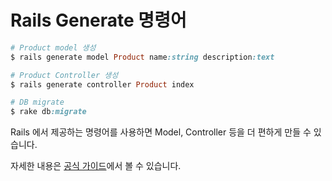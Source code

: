 # Rails Generate 명령어

```ruby
# Product model 생성
$ rails generate model Product name:string description:text

# Product Controller 생성
$ rails generate controller Product index

# DB migrate
$ rake db:migrate
```

Rails 에서 제공하는 명령어를 사용하면 Model, Controller 등을 더 편하게 만들 수 있습니다.

자세한 내용은 [공식 가이드](https://guides.rubyonrails.org/command_line.html#bin-rails-generate)에서 볼 수 있습니다.
